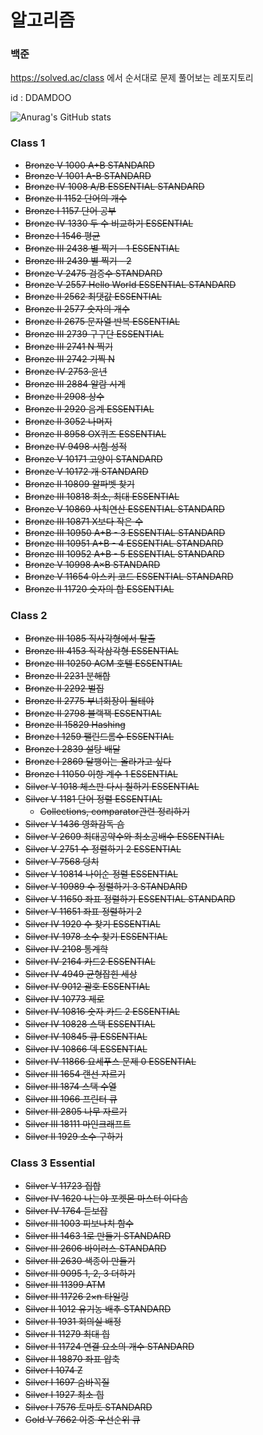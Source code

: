 # 알고리즘

### 백준

https://solved.ac/class 에서 순서대로 문제 풀어보는 레포지토리

id : DDAMDOO

![Anurag's GitHub stats](https://github-readme-stats.vercel.app/api?username=DDAMDOO&&show_icons=true&theme=dracula&hide=prs,issues,contribs)

### Class 1

* ~~Bronze V 1000	A+B STANDARD~~	
* ~~Bronze V 1001	A-B STANDARD~~	
* ~~Bronze IV 1008	A/B ESSENTIAL STANDARD~~	
* ~~Bronze II 1152	단어의 개수~~	
* ~~Bronze I 1157	단어 공부~~	
* ~~Bronze IV 1330	두 수 비교하기 ESSENTIAL~~	
* ~~Bronze I 1546	평균~~	
* ~~Bronze III 2438	별 찍기 - 1 ESSENTIAL~~	
* ~~Bronze III 2439	별 찍기 - 2~~	
* ~~Bronze V 2475	검증수 STANDARD~~	
* ~~Bronze V 2557	Hello World ESSENTIAL STANDARD~~	
* ~~Bronze II 2562	최댓값 ESSENTIAL~~	
* ~~Bronze II 2577	숫자의 개수~~	
* ~~Bronze II 2675	문자열 반복 ESSENTIAL~~	
* ~~Bronze III 2739	구구단 ESSENTIAL~~	
* ~~Bronze III 2741	N 찍기~~	
* ~~Bronze III 2742	기찍 N~~	
* ~~Bronze IV 2753	윤년~~	
* ~~Bronze III 2884	알람 시계~~	
* ~~Bronze II 2908	상수~~	
* ~~Bronze II 2920	음계 ESSENTIAL~~	
* ~~Bronze II 3052	나머지~~	
* ~~Bronze II 8958	OX퀴즈 ESSENTIAL~~	
* ~~Bronze IV 9498	시험 성적~~	
* ~~Bronze V 10171	고양이 STANDARD~~	
* ~~Bronze V 10172	개 STANDARD~~	
* ~~Bronze II 10809	알파벳 찾기~~	
* ~~Bronze III 10818	최소, 최대 ESSENTIAL~~	
* ~~Bronze V 10869	사칙연산 ESSENTIAL STANDARD~~	
* ~~Bronze III 10871	X보다 작은 수~~	
* ~~Bronze III 10950	A+B - 3 ESSENTIAL STANDARD~~	
* ~~Bronze III 10951	A+B - 4 ESSENTIAL STANDARD~~	
* ~~Bronze III 10952	A+B - 5 ESSENTIAL STANDARD~~	
* ~~Bronze V 10998	A×B STANDARD~~	
* ~~Bronze V 11654	아스키 코드 ESSENTIAL STANDARD~~	
* ~~Bronze II 11720	숫자의 합 ESSENTIAL~~	



### Class 2

* ~~Bronze III 1085	직사각형에서 탈출~~	
* ~~Bronze III 4153	직각삼각형 ESSENTIAL~~	
* ~~Bronze III 10250	ACM 호텔 ESSENTIAL~~	
* ~~Bronze II 2231	분해합~~	
* ~~Bronze II 2292	벌집~~	
* ~~Bronze II 2775	부녀회장이 될테야~~	
* ~~Bronze II 2798	블랙잭 ESSENTIAL~~	
* ~~Bronze II 15829	Hashing~~	
* ~~Bronze I 1259	팰린드롬수 ESSENTIAL~~	
* ~~Bronze I 2839	설탕 배달~~	
* ~~Bronze I 2869	달팽이는 올라가고 싶다~~	
* ~~Bronze I 11050	이항 계수 1 ESSENTIAL~~	
* ~~Silver V 1018	체스판 다시 칠하기 ESSENTIAL~~	
* ~~Silver V 1181	단어 정렬 ESSENTIAL~~
  * ~~Collections, comparator관련 정리하기~~	
* ~~Silver V 1436	영화감독 숌~~	
* ~~Silver V 2609	최대공약수와 최소공배수 ESSENTIAL~~	
* ~~Silver V 2751	수 정렬하기 2 ESSENTIAL~~	
* ~~Silver V 7568	덩치~~	
* ~~Silver V 10814	나이순 정렬 ESSENTIAL~~	
* ~~Silver V 10989	수 정렬하기 3 STANDARD~~	
* ~~Silver V 11650	좌표 정렬하기 ESSENTIAL STANDARD~~	
* ~~Silver V 11651	좌표 정렬하기 2~~	
* ~~Silver IV 1920	수 찾기 ESSENTIAL~~	
* ~~Silver IV 1978	소수 찾기 ESSENTIAL~~ 	
* ~~Silver IV 2108	통계학~~	
* ~~Silver IV 2164	카드2 ESSENTIAL~~	
* ~~Silver IV 4949	균형잡힌 세상~~	
* ~~Silver IV 9012	괄호 ESSENTIAL~~	
* ~~Silver IV 10773	제로~~	
* ~~Silver IV 10816	숫자 카드 2 ESSENTIAL~~	
* ~~Silver IV 10828	스택 ESSENTIAL~~	
* ~~Silver IV 10845	큐 ESSENTIAL~~	
* ~~Silver IV 10866	덱 ESSENTIAL~~	
* ~~Silver IV 11866	요세푸스 문제 0 ESSENTIAL~~	
* ~~Silver III 1654	랜선 자르기~~	
* ~~Silver III 1874	스택 수열~~	
* ~~Silver III 1966	프린터 큐~~	
* ~~Silver III 2805	나무 자르기~~	
* ~~Silver III 18111	마인크래프트~~	
* ~~Silver II 1929	소수 구하기~~	



### Class 3 Essential

* ~~Silver V 11723	집합~~	
* ~~Silver IV 1620	나는야 포켓몬 마스터 이다솜~~	
* ~~Silver IV 1764	듣보잡~~	
* ~~Silver III 1003	피보나치 함수~~	
* ~~Silver III 1463	1로 만들기 STANDARD~~	
* ~~Silver III 2606	바이러스 STANDARD~~	
* ~~Silver III 2630	색종이 만들기~~	
* ~~Silver III 9095	1, 2, 3 더하기~~	
* ~~Silver III 11399	ATM~~	
* ~~Silver III 11726	2×n 타일링~~	
* ~~Silver II 1012	유기농 배추 STANDARD~~	
* ~~Silver II 1931	회의실 배정~~	
* ~~Silver II 11279	최대 힙~~	
* ~~Silver II 11724	연결 요소의 개수 STANDARD~~	
* ~~Silver II 18870	좌표 압축~~	
* ~~Silver I 1074	Z~~	
* ~~Silver I 1697	숨바꼭질~~	
* ~~Silver I 1927	최소 힙~~	
* ~~Silver I 7576	토마토 STANDARD~~	
* ~~Gold V 7662	이중 우선순위 큐~~